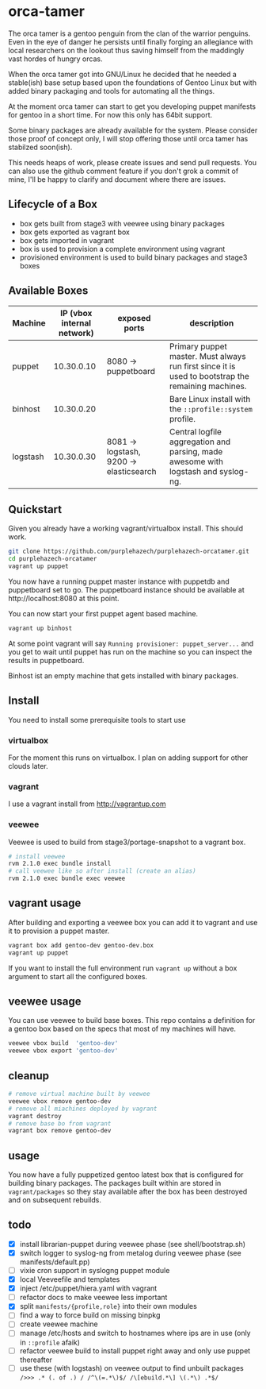 # orca-tamer

The orca tamer is a gentoo penguin from the clan of the
warrior penguins. Even in the eye of danger he persists
until finally forging an allegiance with local researchers
on the lookout thus saving himself from the maddingly vast
hordes of hungry orcas.

When the orca tamer got into GNU/Linux he decided that he
needed a stable(ish) base setup based upon the foundations
of Gentoo Linux but with added binary packaging and tools
for automating all the things.

At the moment orca tamer can start to get you developing
puppet manifests for gentoo in a short time. For now this
only has 64bit support.

Some binary packages are already available for the system.
Please consider those proof of concept only, I will stop
offering those until orca tamer has stabilzed soon(ish).

This needs heaps of work, please create issues and send
pull requests. You can also use the github comment feature
if you don't grok a commit of mine, I'll be happy to clarify
and document where there are issues.

## Lifecycle of a Box

* box gets built from stage3 with veewee using binary packages
* box gets exported as vagrant box
* box gets imported in vagrant
* box is used to provision a complete environment using vagrant
* provisioned environment is used to build binary packages and stage3 boxes

## Available Boxes

| Machine      | IP (vbox internal network) | exposed ports                              | description 
| ------------ | -------------------------- | ------------------------------------------ | -----------
| puppet       | 10.30.0.10                 | 8080 -> puppetboard                        | Primary puppet master. Must always run first since it is used to bootstrap the remaining machines.
| binhost      | 10.30.0.20                 |                                            | Bare Linux install with the ``::profile::system`` profile.
| logstash     | 10.30.0.30                 | 8081 -> logstash, 9200 -> elasticsearch    | Central logfile aggregation and parsing, made awesome with logstash and syslog-ng.

## Quickstart

Given you already have a working vagrant/virtualbox install. This should work.

````bash
git clone https://github.com/purplehazech/purplehazech-orcatamer.git
cd purplehazech-orcatamer
vagrant up puppet
````

You now have a running puppet master instance with puppetdb and puppetboard set
to go. The puppetboard instance should be available at http://localhost:8080 at
this point.

You can now start your first puppet agent based machine.

````bash
vagrant up binhost
````

At some point vagrant will say ``Running provisioner: puppet_server...`` and you
get to wait until puppet has run on the machine so you can inspect the results
in puppetboard.

Binhost ist an empty machine that gets installed with binary packages.

## Install

You need to install some prerequisite tools to start use

### virtualbox
For the moment this runs on virtualbox. I plan on adding support
for other clouds later.

### vagrant
I use a vagrant install from http://vagrantup.com

### veewee
Veewee is used to build from stage3/portage-snapshot to a vagrant
box.

````bash
# install veewee
rvm 2.1.0 exec bundle install
# call veewee like so after install (create an alias)
rvm 2.1.0 exec bundle exec veewee
````

## vagrant usage

After building and exporting a veewee box you can add it to
vagrant and use it to provision a puppet master.

````bash
vagrant box add gentoo-dev gentoo-dev.box
vagrant up puppet
````

If you want to install the full environment run ``vagrant up``
without a box argument to start all the configured boxes.

## veewee usage

You can use veewee to build base boxes. This repo contains a
definition for a gentoo box based on the specs that most of
my machines will have.

````bash
veewee vbox build  'gentoo-dev'
veewee vbox export 'gentoo-dev'
````

## cleanup

````bash
# remove virtual machine built by veewee
veewee vbox remove gentoo-dev
# remove all miachines deployed by vagrant
vagrant destroy
# remove base bo from vagrant
vagrant box remove gentoo-dev
````

## usage

You now have a fully puppetized gentoo latest box that is configured
for building binary packages. The packages built within are stored
in ``vagrant/packages`` so they stay available after the box has been
destroyed and on subsequent rebuilds.

## todo
* [x] install librarian-puppet during veewee phase (see shell/bootstrap.sh)
* [x] switch logger to syslog-ng from metalog during veewee phase (see manifests/default.pp)
* [ ] vixie cron support in syslogng puppet module
* [x] local Veeveefile and templates
* [x] inject /etc/puppet/hiera.yaml with vagrant
* [ ] refactor docs to make veewee less important
* [x] split ``manifests/{profile,role}`` into their own modules
* [ ] find a way to force build on missing binpkg
* [ ] create veewee machine
* [ ] manage /etc/hosts and switch to hostnames where ips are in use (only in ``::profile`` afaik)
* [ ] refactor veewee build to install puppet right away and only use puppet thereafter
* [ ] use these (with logstash) on veewee output to find unbuilt packages
``
  />>> .* (. of .) /
  /^\(=.*\)$/
  /\[ebuild.*\] \(.*\) .*$/
``
